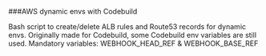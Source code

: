 ###AWS dynamic envs with Codebuild

Bash script to create/delete ALB rules and Route53 records for dynamic envs. 
Originally made for Codebuild, some Codebuild env variables are still used.
Mandatory variables: WEBHOOK_HEAD_REF & WEBHOOK_BASE_REF
